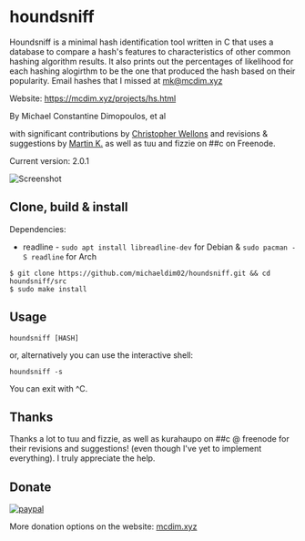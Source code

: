 # houndsniff
Houndsniff is a minimal hash identification tool written in C that uses a database to compare a hash's features to characteristics of other common hashing algorithm results. It also prints out the percentages of likelihood for each hashing alogirthm to be the one that produced the hash based on their popularity. Email hashes that I missed at <mk@mcdim.xyz>

Website: https://mcdim.xyz/projects/hs.html

By Michael Constantine Dimopoulos, et al

with significant contributions by [Christopher Wellons](https://github.com/skeeto) and revisions & suggestions by [Martin K.](https://github.com/kurahaupo) as well as tuu and fizzie on ##c on Freenode.

Current version: 2.0.1

![Screenshot](https://blogger.googleusercontent.com/img/a/AVvXsEh7UuJAMRdL4MOA82DH7C2g78X1t_kvsQuKcG-Cww6SqbZ68f_G8TZ3ibOJi7s09bMopa34NkzCbWILgWo0budEUbSlsTtK6GUDogOkZvtZQ0lqhiz2GBBkQkzR7PRDosDHm5RMbcQ6gHOQH3DxL-hJy2ncIlyxIb2gU1fcs5aLaIAM83ezm2NtnrPa=s16000)

Clone, build & install
----
Dependencies:
+ readline - `sudo apt install libreadline-dev` for Debian & `sudo pacman -S readline` for Arch
```
$ git clone https://github.com/michaeldim02/houndsniff.git && cd houndsniff/src
$ sudo make install
```

Usage
---
```
houndsniff [HASH]
```
or, alternatively you can use the interactive shell:
```
houndsniff -s
```
You can exit with ^C.

Thanks
----
Thanks a lot to tuu and fizzie, as well as kurahaupo on ##c @ freenode for their revisions and suggestions! (even though I've yet to implement everything). I truly appreciate the help.

## Donate
[![paypal](https://mcdim.xyz/media/button_paypal2.png)](https://www.paypal.com/donate/?hosted_button_id=HZXXLD586P5CW)

More donation options on the website: <a href="https://mcdim.xyz/"/>mcdim.xyz</a>
